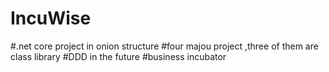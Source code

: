 # IncuWise
#.net core project in onion structure 
#four majou project ,three of them are class library
#DDD in the future
#business incubator 
